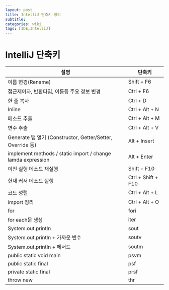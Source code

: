 ```yaml
---
layout: post
title: IntelliJ 단축키 정리
subtitle: 
categories: wiki
tags: [IDE,IntelliJ]
---
```


# IntelliJ 단축키

|설명|단축키|
|------|----|
|이름 변경(Rename)|Shift + F6|
|접근제어자, 반환타입, 이름등 주요 정보 변경|Ctrl + F6|
|한 줄 복사|Ctrl + D|
|Inline|Ctrl + Alt + N|
|메소드 추출|Ctrl + Alt + M|
|변수 추출|Ctrl + Alt + V|
|Generate 탭 열기 (Constructor, Getter/Setter, Override 등)|Alt + Insert|
|implement methods / static import  / change lamda expression|Alt + Enter|
|이전 실행 메소드 재실행|Shift + F10|
|현재 커서 메소드 실행|Ctrl + Shift + F10|
|코드 정렬|Ctrl + Alt + L|
|import 정리|Ctrl + Alt + O|
|for|fori|
|for each문 생성|iter|
|System.out.println|sout|
|System.out.println + 가까운 변수|soutv|
|System.out.println + 메서드|soutm|
|public static void main|psvm|
|public static final|psf|
|private static final|prsf|
|throw new|thr|